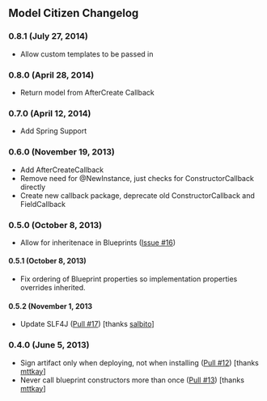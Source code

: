 ## Model Citizen Changelog

### 0.8.1 (July 27, 2014)
* Allow custom templates to be passed in

### 0.8.0 (April 28, 2014)
* Return model from AfterCreate Callback

### 0.7.0 (April 12, 2014)
* Add Spring Support

### 0.6.0 (November 19, 2013)

* Add AfterCreateCallback
* Remove need for @NewInstance, just checks for ConstructorCallback directly
* Create new callback package, deprecate old ConstructorCallback and FieldCallback

### 0.5.0 (October 8, 2013)

* Allow for inheritenace in Blueprints ([Issue #16](https://github.com/mguymon/model-citizen/issues/16))

#### 0.5.1 (October 8, 2013)

* Fix ordering of Blueprint properties so implementation properties overrides inherited.

#### 0.5.2 (November 1, 2013

* Update SLF4J ([Pull #17](https://github.com/mguymon/model-citizen/pull/17)) [thanks [salbito](https://github.com/salbito)]

### 0.4.0 (June 5, 2013)

* Sign artifact only when deploying, not when installing ([Pull #12](https://github.com/mguymon/model-citizen/pull/12)) [thanks [mttkay](https://github.com/mttkay)]
* Never call blueprint constructors more than once ([Pull #13](https://github.com/mguymon/model-citizen/pull/13)) [thanks [mttkay](https://github.com/mttkay)]

